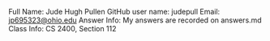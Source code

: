 Full Name: Jude Hugh Pullen
GitHub user name: judepull
Email: jp695323@ohio.edu
Answer Info: My answers are recorded on answers.md
Class Info: CS 2400, Section 112
